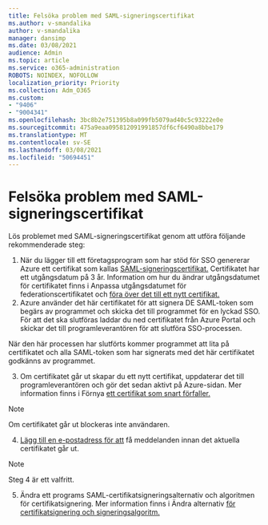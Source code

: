 ```yaml
---
title: Felsöka problem med SAML-signeringscertifikat
ms.author: v-smandalika
author: v-smandalika
manager: dansimp
ms.date: 03/08/2021
audience: Admin
ms.topic: article
ms.service: o365-administration
ROBOTS: NOINDEX, NOFOLLOW
localization_priority: Priority
ms.collection: Adm_O365
ms.custom:
- "9406"
- "9004341"
ms.openlocfilehash: 3bc8b2e751395b8a099fb5079ad40c5c93222e0e
ms.sourcegitcommit: 475a9eaa095812091991857df6cf6490a8bbe179
ms.translationtype: MT
ms.contentlocale: sv-SE
ms.lasthandoff: 03/08/2021
ms.locfileid: "50694451"
---
```

# <a name="troubleshoot-saml-signing-certificate-issues"></a>Felsöka problem med SAML-signeringscertifikat

Lös problemet med SAML-signeringscertifikat genom att utföra följande rekommenderade steg:

1. När du lägger till ett företagsprogram som har stöd för SSO genererar Azure ett certifikat som kallas [SAML-signeringscertifikat.](https://docs.microsoft.com/azure/active-directory/manage-apps/manage-certificates-for-federated-single-sign-on#auto-generated-certificate-for-gallery-and-non-gallery-applications) Certifikatet har ett utgångsdatum på 3 år. Information om hur du ändrar utgångsdatumet för certifikatet finns i Anpassa utgångsdatumet för federationscertifikatet och [föra över det till ett nytt certifikat.](https://docs.microsoft.com/azure/active-directory/manage-apps/manage-certificates-for-federated-single-sign-on#customize-the-expiration-date-for-your-federation-certificate-and-roll-it-over-to-a-new-certificate)
2. Azure använder det här certifikatet för att signera DE SAML-token som begärs av programmet och skicka det till programmet för en lyckad SSO. För att det ska slutföras laddar du ned certifikatet från Azure Portal och skickar det till programleverantören för att slutföra SSO-processen.

När den här processen har slutförts kommer programmet att lita på certifikatet och alla SAML-token som har signerats med det här certifikatet godkänns av programmet.

3. Om certifikatet går ut skapar du ett nytt certifikat, uppdaterar det till programleverantören och gör det sedan aktivt på Azure-sidan. Mer information finns i Förnya [ett certifikat som snart förfaller.](https://docs.microsoft.com/azure/active-directory/manage-apps/manage-certificates-for-federated-single-sign-on#renew-a-certificate-that-will-soon-expire)

> [!NOTE]
> Om certifikatet går ut blockeras inte användaren.

4. [Lägg till en e-postadress för att](https://docs.microsoft.com/azure/active-directory/manage-apps/manage-certificates-for-federated-single-sign-on#add-email-notification-addresses-for-certificate-expiration) få meddelanden innan det aktuella certifikatet går ut.

> [!NOTE]
> Steg 4 är ett valfritt.

5. Ändra ett programs SAML-certifikatsigneringsalternativ och algoritmen för certifikatsignering. Mer information finns i Ändra alternativ [för certifikatsignering och signeringsalgoritm.](https://docs.microsoft.com/azure/active-directory/manage-apps/certificate-signing-options)

